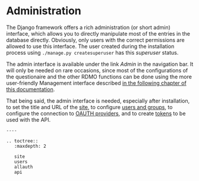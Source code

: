 # Administration

The Django framework offers a rich administration (or short admin) interface, which allows you to directly manipulate most of the entries in the database directly. Obviously, only users with the correct permissions are allowed to use this interface. The user created during the installation process using `./manage.py createsuperuser` has this *superuser* status.

The admin interface is available under the link *Admin* in the navigation bar. It will only be needed on rare occasions, since most of the configurations of the questionaire and the other RDMO functions can be done using the more user-friendly Management interface described [in the following chapter of this documentation](../management/index.html).

That being said, the admin interface is needed, especially after installation, to set the title and URL of the [site](../administration/site.html), to configure [users and groups](../administration/users.html), to configure the connection to [OAUTH providers](../administration/allauth.html), and to create [tokens](../administration/tokens.html) to be used with the API.

```eval_rst
----

.. toctree::
   :maxdepth: 2

   site
   users
   allauth
   api
```

